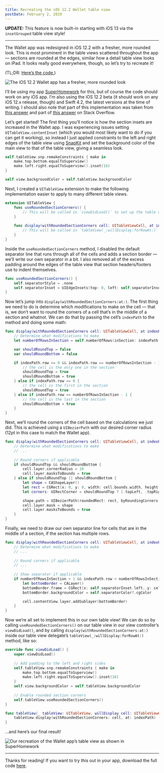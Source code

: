 ```yaml
---
title: Recreating the iOS 12.2 Wallet table view
postDate: February 2, 2019
---
```


**UPDATE:** This feature is now built-in starting with iOS 13 via the `insetGrouped` table view style!

---

The Wallet app was redesigned in iOS 12.2 with a fresher, more rounded look. This is most prominent in the table views scattered throughout the app — sections are rounded at the edges, similar how a detail table view looks on iPad. It looks really good everywhere, though, so let’s try to recreate it!

(TL;DR: [Here’s the code.](https://gist.github.com/Wilsonator5000/67e1dd18cda7ab46d507a165d6d1bc42))

![The iOS 12.2 Wallet app has a fresher, more rounded look](https://wgramer.files.wordpress.com/2019/02/img_4039.jpg?w=262&h=566)

I’ll be using my app [SuperHomework](http://superhomeworkapp.com/) for this, but of course the code should work on any iOS app. I’m also using the iOS 12.2 beta (it should work on any iOS 12.x release, though) and Swift 4.2, the latest versions at the time of writing. I should also note that part of this implementation was taken from [this answer](https://stackoverflow.com/a/19731571/5569234) and part of [this answer](https://stackoverflow.com/a/48346782/5569234) on Stack Overflow.

Let’s get started! The first thing you’ll notice is how the section insets are increased in the Wallet app. I was experiencing issues setting `UITableView.contentInset` (which you would most likely want to do if you can get it working), so instead I just applied constraints to the left and right edges of the table view using [SnapKit](https://github.com/SnapKit/SnapKit) and set the background color of the main view to that of the table view, giving a seamless look.

```swift 
self.tableView.snp.remakeConstraints { make in
    make.top.bottom.equalToSuperview()
    make.left.right.equalToSuperview().inset(16)
}

self.view.backgroundColor = self.tableView.backgroundColor
```

Next, I created a `UITableView` extension to make the following implementation easier to apply to many different table views.

```swift
extension UITableView {
    func useRoundedSectionCorners() {
        // This will be called in `viewDidLoad()` to set up the table view
    }
    
    func display(withRoundedSectionCorners cell: UITableViewCell, at indexPath: IndexPath) {
        // This will be called in `tableView(_:willDisplay:forRowAt:)` to render each cell
    }
}
```

Inside the `useRoundedSectionCorners` method, I disabled the default separator line that runs through all of the cells and adds a section border — we’ll write our own separator in a bit. I also removed all of the excess padding around the edges of the table view that section headers/footers use to indent themselves.

```swift
func useRoundedSectionCorners() {
    self.separatorStyle = .none
    self.separatorInset = UIEdgeInsets(top: 0, left: self.separatorInset.left, bottom: 0, right: 0)
}
```

Now let’s jump into `display(withRoundedSectionCorners:at:)`. The first thing we need to do is determine which modifications to make on the cell — that is, we don’t want to round the corners of a cell that’s in the middle of a section and whatnot. We can do that by passing the cell’s `indexPath` to the method and doing some math:

```swift 
func display(withRoundedSectionCorners cell: UITableViewCell, at indexPath: IndexPath) {
    // Determine what modifications to make
    let numberOfRowsInSection = self.numberOfRows(inSection: indexPath.section)

    var shouldRoundTop = false
    var shouldRoundBottom = false

    if indexPath.row == 0 && indexPath.row == numberOfRowsInSection - 1 {
        // the cell is the only one in the section
        shouldRoundTop = true
        shouldRoundBottom = true
    } else if indexPath.row == 0 {
        // the cell is the first in the section
        shouldRoundTop = true
    } else if indexPath.row == numberOfRowsInSection - 1 {
        // the cell is the last in the section
        shouldRoundBottom = true
    }
}
```

Next, we’ll round the corners of the cell based on the calculations we just did. This is achieved using a `UIBezierPath` with our desired corner radius (12pt in this case to match the Wallet app).


```swift
func display(withRoundedSectionCorners cell: UITableViewCell, at indexPath: IndexPath) {
    // Determine what modifications to make
    // ...
    
    // Round corners if applicable
    if shouldRoundTop && shouldRoundBottom {
        cell.layer.cornerRadius = 10
        cell.layer.masksToBounds = true
    } else if shouldRoundTop || shouldRoundBottom {
        let shape = CAShapeLayer()
        let rect = CGRect(x: 0, y: 0, width: cell.bounds.width, height: cell.bounds.size.height)
        let corners: UIRectCorner = shouldRoundTop ? [.topLeft, .topRight] : [.bottomRight, .bottomLeft]

        shape.path = UIBezierPath(roundedRect: rect, byRoundingCorners: corners, cornerRadii: CGSize(width: 12, height: 12)).cgPath
        cell.layer.mask = shape
        cell.layer.masksToBounds = true
    }
}
```
Finally, we need to draw our own separator line for cells that are in the middle of a section, if the section has multiple rows.

```swift 
func display(withRoundedSectionCorners cell: UITableViewCell, at indexPath: IndexPath) {
    // Determine what modifications to make
    // ...
    
    // Round corners if applicable
    // ...
    
    // Show separator if applicable
    if numberOfRowsInSection > 1 && indexPath.row < numberOfRowsInSection - 1 {
        let bottomBorder = CALayer()
        bottomBorder.frame = CGRect(x: self.separatorInset.left, y: cell.bounds.maxY - 0.3, width: cell.contentView.frame.size.width, height: 0.3)
        bottomBorder.backgroundColor = self.separatorColor?.cgColor

        cell.contentView.layer.addSublayer(bottomBorder)
    }
}
```

Now we’re all set to implement this in our own table view! We can do so by calling `useRoundedSectionCorners()` on our table view in our view controller’s `viewDidLoad()`, and by calling `display(withRoundedSectionCorners:at:)` inside our table view delegate’s `tableView(_:willDisplay:forRowAt:)` method, like so:

```swift 
override func viewDidLoad() {
    super.viewDidLoad()
    
    // Add padding to the left and right sides
    self.tableView.snp.remakeConstraints { make in
        make.top.bottom.equalToSuperview()
        make.left.right.equalToSuperview().inset(16)
    }
    self.view.backgroundColor = self.tableView.backgroundColor
    
    // Enable rounded section corners
    self.tableView.useRoundedSectionCorners()
}

func tableView(_ tableView: UITableView, willDisplay cell: UITableViewCell, forRowAt indexPath: IndexPath) {
    tableView.display(withRoundedSectionCorners: cell, at: indexPath)
}
```

...and here’s our final result!

![Our recreation of the Wallet app’s table view as shown in SuperHomework](https://wgramer.files.wordpress.com/2019/02/img_4042.png?w=268&h=581)

---

Thanks for reading! If you want to try this out in your app, download the full code [here](https://gist.github.com/Wilsonator5000/67e1dd18cda7ab46d507a165d6d1bc42).
